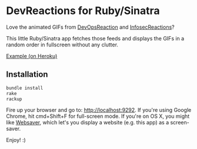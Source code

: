 # DevReactions for Ruby/Sinatra

Love the animated GIFs from [DevOpsReaction](http://devopsreactions.tumblr.com) and [InfosecReactions](http://securityreactions.tumblr.com)? 

This little Ruby/Sinatra app fetches those feeds and displays the GIFs in a random order in fullscreen without any clutter.

[Example (on Heroku)](http://devreactions-ruby.herokuapp.com/)

## Installation

```bash
bundle install
rake
rackup
```

Fire up your browser and go to: [http://localhost:9292](http://localhost:9292). If you're using Google Chrome, hit cmd+Shift+F for full-screen mode. 
If you're on OS X, you might like [Websaver](https://code.google.com/p/websaver/), which let's you display a website (e.g. this app) as a screen-saver.

Enjoy! :)
